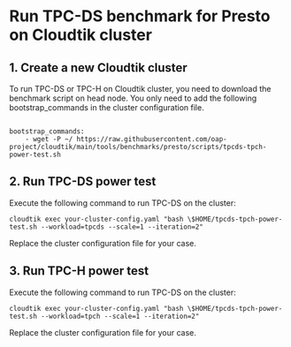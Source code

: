 # Run TPC-DS benchmark for Presto on Cloudtik cluster

## 1. Create a new Cloudtik cluster
To run TPC-DS or TPC-H on Cloudtik cluster, you need to download the benchmark script on head node.
You only need to add the following bootstrap_commands in the cluster configuration file.
```buildoutcfg

bootstrap_commands:
    - wget -P ~/ https://raw.githubusercontent.com/oap-project/cloudtik/main/tools/benchmarks/presto/scripts/tpcds-tpch-power-test.sh
```

## 2. Run TPC-DS power test

Execute the following command to run TPC-DS on the cluster:
```buildoutcfg
cloudtik exec your-cluster-config.yaml "bash \$HOME/tpcds-tpch-power-test.sh --workload=tpcds --scale=1 --iteration=2"
```
Replace the cluster configuration file for your case. 

## 3. Run TPC-H power test

Execute the following command to run TPC-DS on the cluster:
```buildoutcfg
cloudtik exec your-cluster-config.yaml "bash \$HOME/tpcds-tpch-power-test.sh --workload=tpch --scale=1 --iteration=2"
```
Replace the cluster configuration file for your case. 